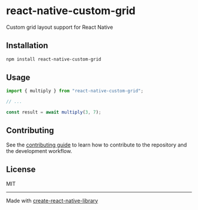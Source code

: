 # react-native-custom-grid
Custom grid layout support for React Native
## Installation

```sh
npm install react-native-custom-grid
```

## Usage

```js
import { multiply } from "react-native-custom-grid";

// ...

const result = await multiply(3, 7);
```

## Contributing

See the [contributing guide](CONTRIBUTING.md) to learn how to contribute to the repository and the development workflow.

## License

MIT

---

Made with [create-react-native-library](https://github.com/callstack/react-native-builder-bob)
